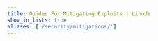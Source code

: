 ```yaml
---
title: Guides For Mitigating Exploits | Linode
show_in_lists: true
aliases: ['/security/mitigations/']
---
```

